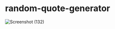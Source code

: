 # random-quote-generator
![Screenshot (132)](https://github.com/Anish0099/random-quote-generator/assets/109581121/97938eb4-6d08-4d05-bc49-23d09aaecbcc)

